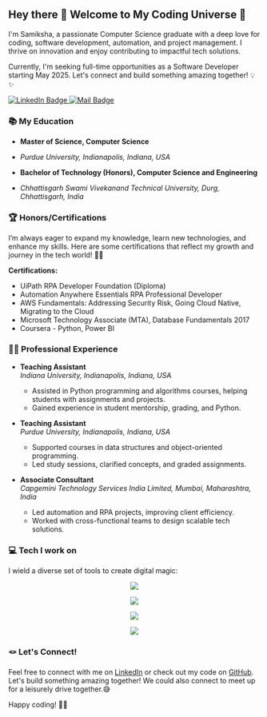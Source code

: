 ## Hey there 👋 Welcome to My Coding Universe 🚀

I'm Samiksha, a passionate Computer Science graduate with a deep love for coding, software development, automation, and project management. I thrive on innovation and enjoy contributing to impactful tech solutions.

Currently, I'm seeking full-time opportunities as a Software Developer starting May 2025. Let's connect and build something amazing together! 💡✨

<div id="badges">
<a href="https://www.linkedin.com/in/samiksha-sharma11/">
<img src="https://img.shields.io/badge/LinkedIn-blue?style=for-the-badge&logo=linkedin&logoColor=white" alt="LinkedIn Badge"/>
</a>
<a href="mailto:samikshasharma7500@gmail.com">
<img src="https://img.shields.io/badge/Mail-D14836?style=for-the-badge&logo=gmail&logoColor=white" alt="Mail Badge"/>
</a>
</div>

### 📚 My Education

- **Master of Science, Computer Science**
- *Purdue University, Indianapolis, Indiana, USA*

- **Bachelor of Technology (Honors), Computer Science and Engineering**
- *Chhattisgarh Swami Vivekanand Technical University, Durg, Chhattisgarh, India*

### 🏆 Honors/Certifications

I’m always eager to expand my knowledge, learn new technologies, and enhance my skills. Here are some certifications that reflect my growth and journey in the tech world! 🚀📜

**Certifications:**

- UiPath RPA Developer Foundation (Diploma)
- Automation Anywhere Essentials RPA Professional Developer
- AWS Fundamentals: Addressing Security Risk, Going Cloud Native, Migrating to the Cloud
- Microsoft Technology Associate (MTA), Database Fundamentals 2017
- Coursera - Python, Power BI

### 👨‍💻 Professional Experience

- **Teaching Assistant**  
  *Indiana University, Indianapolis, Indiana, USA*  
  - Assisted in Python programming and algorithms courses, helping students with assignments and projects.
  - Gained experience in student mentorship, grading, and Python.

- **Teaching Assistant**  
  *Purdue University, Indianapolis, Indiana, USA*  
  - Supported courses in data structures and object-oriented programming.
  - Led study sessions, clarified concepts, and graded assignments.

- **Associate Consultant**  
  *Capgemini Technology Services India Limited, Mumbai, Maharashtra, India*  
    - Led automation and RPA projects, improving client efficiency.
    - Worked with cross-functional teams to design scalable tech solutions.

### 💻 Tech I work on

I wield a diverse set of tools to create digital magic:


<p align="center">
  <a href="https://skillicons.dev">
    <img src="https://skillicons.dev/icons?i=python,java,javascript,pytorch,opencv,git" />
  </a>
</p>

<p align="center">
  <a href="https://skillicons.dev">
    <img src="https://skillicons.dev/icons?i=html,css,react,nodejs,django,docker,kubernetes" />

  </a>
</p>

<p align="center">
  <a href="https://skillicons.dev">
    <img src="https://skillicons.dev/icons?i=mysql,mongodb,linux,windows" />

  </a>
</p>

<p align="center">
  <a href="https://skillicons.dev">
    <img src="https://skillicons.dev/icons?i=git,kubernetes,docker,c,vim" />
  </a>
</p>


### 🪢 Let's Connect!

Feel free to connect with me on [LinkedIn](https://www.linkedin.com/in/samiksha-sharma11/) or check out my code on [GitHub](https://github.com/samikshaa11). Let's build something amazing together! We could also connect to meet up for a leisurely drive together.😅

Happy coding! 🚀🚀



